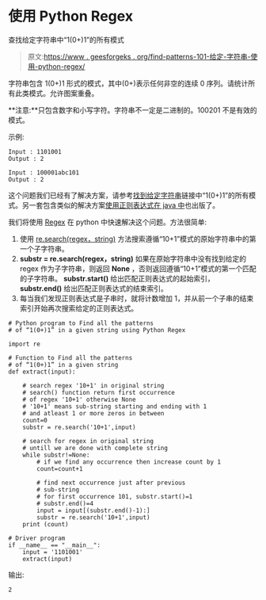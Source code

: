 # 使用 Python Regex

查找给定字符串中“1(0+)1”的所有模式

> 原文:[https://www . geesforgeks . org/find-patterns-101-给定-字符串-使用-python-regex/](https://www.geeksforgeeks.org/find-patterns-101-given-string-using-python-regex/)

字符串包含 1(0+)1 形式的模式，其中(0+)表示任何非空的连续 0 序列。请统计所有此类模式。允许图案重叠。

**注意:**只包含数字和小写字符。字符串不一定是二进制的。100201 不是有效的模式。

示例:

```
Input : 1101001
Output : 2

Input : 100001abc101
Output : 2

```

这个问题我们已经有了解决方案，请参考[找到给定字符串](https://www.geeksforgeeks.org/find-patterns-101-given-string/)链接中“1(0+)1”的所有模式。另一套包含类似的解决方案[使用正则表达式在 java 中](https://www.geeksforgeeks.org/find-patterns-101-given-string-set-2regular-expression-approach/)也出版了。

我们将使用 [Regex](https://www.geeksforgeeks.org/regular-expression-python-examples-set-1/) 在 python 中快速解决这个问题。方法很简单:

1.  使用 [re.search(regex，string)](https://www.geeksforgeeks.org/regular-expressions-python-set-1-search-match-find/) 方法搜索遵循“10+1”模式的原始字符串中的第一个子字符串。
2.  **substr = re.search(regex，string)** 如果在原始字符串中没有找到给定的 regex 作为子字符串，则返回 **None** ，否则返回遵循“10+1”模式的第一个匹配的子字符串。 **substr.start()** 给出匹配正则表达式的起始索引， **substr.end()** 给出匹配正则表达式的结束索引。
3.  每当我们发现正则表达式是子串时，就将计数增加 1，并从前一个子串的结束索引开始再次搜索给定的正则表达式。

```
# Python program to Find all the patterns 
# of “1(0+)1” in a given string using Python Regex

import re

# Function to Find all the patterns
# of “1(0+)1” in a given string
def extract(input):

    # search regex '10+1' in original string
    # search() function return first occurrence 
    # of regex '10+1' otherwise None
    # '10+1' means sub-string starting and ending with 1
    # and atleast 1 or more zeros in between
    count=0
    substr = re.search('10+1',input)

    # search for regex in original string 
    # untill we are done with complete string
    while substr!=None:
        # if we find any occurrence then increase count by 1
        count=count+1

        # find next occurrence just after previous 
        # sub-string
        # for first occurrence 101, substr.start()=1
        # substr.end()=4
        input = input[(substr.end()-1):]
        substr = re.search('10+1',input)
    print (count)

# Driver program
if __name__ == "__main__":
    input = '1101001'
    extract(input)
```

输出:

```
2

```